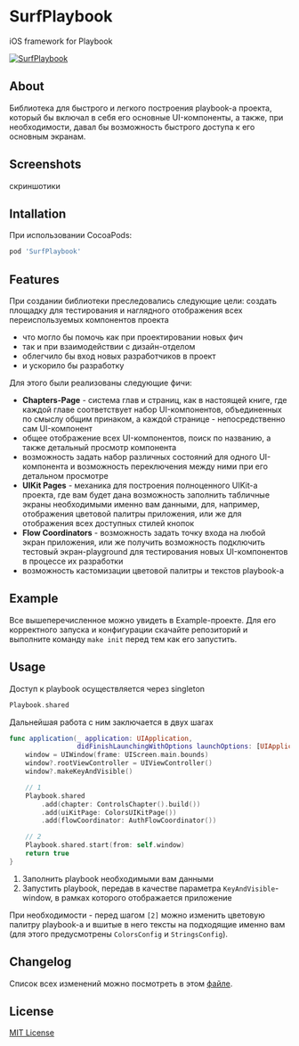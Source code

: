 # SurfPlaybook

iOS framework for Playbook 

[![SurfPlaybook](https://i.ibb.co/1ZFbqgn/1026.png)](https://github.com/chausovSurfStudio/SurfPlaybook)

## About

Библиотека для быстрого и легкого построения playbook-а проекта, который бы включал в себя его основные UI-компоненты,
а также, при необходимости, давал бы возможность быстрого доступа к его основным экранам.

## Screenshots

скриншотики

## Intallation

При использовании CocoaPods:

```ruby
pod 'SurfPlaybook'
```

## Features

При создании библиотеки преследовались следующие цели: создать площадку для тестирования и наглядного отображения всех переиспользуемых компонентов проекта

- что могло бы помочь как при проектировании новых фич
- так и при взаимодействии с дизайн-отделом
- облегчило бы вход новых разработчиков в проект
- и ускорило бы разработку

Для этого были реализованы следующие фичи:

- **Chapters-Page** - система глав и страниц, как в настоящей книге, где каждой главе соответствует набор UI-компонентов, объединенных по смыслу общим принаком,
а каждой странице - непосредственно сам UI-компонент
- общее отображение всех UI-компонентов, поиск по названию, а также детальный просмотр компонента
- возможность задать набор различных состояний для одного UI-компонента и возможность переключения между ними при его детальном просмотре
- **UIKit Pages** - механика для построения полноценного UIKit-а проекта, где вам будет дана возможность заполнить табличные экраны необходимыми именно вам данными,
для, например, отображения цветовой палитры приложения, или же для отображения всех доступных стилей кнопок
- **Flow Coordinators** - возможность задать точку входа на любой экран приложения, или же получить возможность подключить тестовый экран-playground
для тестирования новых UI-компонентов в процессе их разработки
- возможность кастомизации цветовой палитры и текстов playbook-а

## Example

Все вышеперечисленное можно увидеть в Example-проекте. Для его корректного запуска и конфигурации скачайте репозиторий и выполните команду `make init` перед тем как его запустить.

## Usage

Доступ к playbook осуществляется через singleton

```swift
Playbook.shared
```

Дальнейшая работа с ним заключается в двух шагах

```swift
func application(_ application: UIApplication,
                 didFinishLaunchingWithOptions launchOptions: [UIApplication.LaunchOptionsKey: Any]?) -> Bool {
    window = UIWindow(frame: UIScreen.main.bounds)
    window?.rootViewController = UIViewController()
    window?.makeKeyAndVisible()

    // 1
    Playbook.shared
        .add(chapter: ControlsChapter().build())
        .add(uiKitPage: ColorsUIKitPage())
        .add(flowCoordinator: AuthFlowCoordinator())

    // 2
    Playbook.shared.start(from: self.window)
    return true
}
```
 

1. Заполнить playbook необходимыми вам данными
2. Запустить playbook, передав в качестве параметра `KeyAndVisible`-window, в рамках которого отображается приложение

При необходимости - перед шагом `[2]` можно изменить цветовую палитру playbook-а и вшитые в него тексты на подходящие именно вам (для этого предусмотрены `ColorsConfig` и `StringsConfig`).

## Changelog

Список всех изменений можно посмотреть в этом [файле](./CHANGELOG.md).

## License

[MIT License](./LICENSE)
